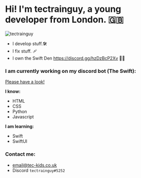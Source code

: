 # Hi! I'm tectrainguy, a young developer from London. :uk:
![tectrainguy](https://en.gravatar.com/userimage/177662690/cb927268156b060539df8dffa63b9212.jpg)

- I develop stuff.🛠️ 
- I fix stuff. 🩹 
- I own the Swift Den https://discord.gg/hzDzBcP2Xv ✍🏼


### I am currently working on my discord bot (The Swift):
[Please have a look!](https://discord.com/oauth2/authorize?client_id=1045760873316229193&permissions=269224960&scope=applications.commands%20bot)


**I know:**

- HTML
- CSS
- Python
- Javascript

**I am learning:**

- Swift
- SwiftUI

### Contact me:
- email@tec-kids.co.uk
- Discord `tectrainguy#5252`

